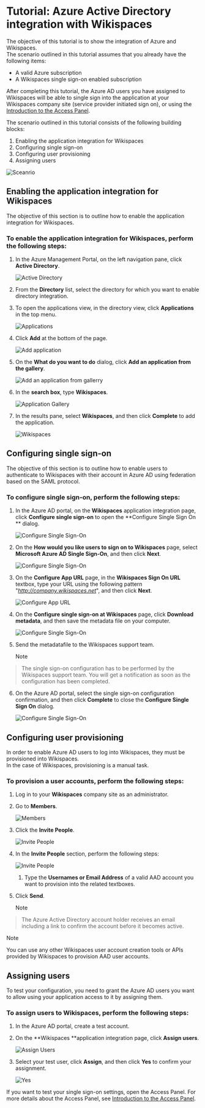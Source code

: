 <properties 
    pageTitle="Tutorial: Azure Active Directory integration with Wikispaces | Microsoft Azure" 
    description="Learn how to use Wikispaces with Azure Active Directory to enable single sign-on, automated provisioning, and more!." 
    services="active-directory" 
    authors="MarkusVi"  
    documentationCenter="na" 
    manager="stevenpo"/>

<tags 
    ms.service="active-directory" 
    ms.devlang="na" 
    ms.topic="article" 
    ms.tgt_pltfrm="na" 
    ms.workload="identity" 
    ms.date="01/12/2016" 
    ms.author="markvi" />

# Tutorial: Azure Active Directory integration with Wikispaces
The objective of this tutorial is to show the integration of Azure and Wikispaces.  
The scenario outlined in this tutorial assumes that you already have the following items:

* A valid Azure subscription
* A Wikispaces single sign-on enabled subscription

After completing this tutorial, the Azure AD users you have assigned to Wikispaces will be able to single sign into the application at your Wikispaces company site (service provider initiated sign on), or using the [Introduction to the Access Panel](active-directory-saas-access-panel-introduction.md).

The scenario outlined in this tutorial consists of the following building blocks:

1. Enabling the application integration for Wikispaces
2. Configuring single sign-on
3. Configuring user provisioning
4. Assigning users

![Sceanrio](./media/active-directory-saas-wikispaces-tutorial/IC787182.png "Sceanrio")

## Enabling the application integration for Wikispaces
The objective of this section is to outline how to enable the application integration for Wikispaces.

### To enable the application integration for Wikispaces, perform the following steps:
1. In the Azure Management Portal, on the left navigation pane, click **Active Directory**.

   ![Active Directory](./media/active-directory-saas-wikispaces-tutorial/IC700993.png "Active Directory")

2. From the **Directory** list, select the directory for which you want to enable directory integration.

3. To open the applications view, in the directory view, click **Applications** in the top menu.

   ![Applications](./media/active-directory-saas-wikispaces-tutorial/IC700994.png "Applications")

4. Click **Add** at the bottom of the page.

   ![Add application](./media/active-directory-saas-wikispaces-tutorial/IC749321.png "Add application")

5. On the **What do you want to do** dialog, click **Add an application from the gallery**.

   ![Add an application from gallerry](./media/active-directory-saas-wikispaces-tutorial/IC749322.png "Add an application from gallerry")

6. In the **search box**, type **Wikispaces**.

   ![Application Gallery](./media/active-directory-saas-wikispaces-tutorial/IC787186.png "Application Gallery")

7. In the results pane, select **Wikispaces**, and then click **Complete** to add the application.

   ![Wikispaces](./media/active-directory-saas-wikispaces-tutorial/IC787187.png "Wikispaces")


## Configuring single sign-on
The objective of this section is to outline how to enable users to authenticate to Wikispaces with their account in Azure AD using federation based on the SAML protocol.

### To configure single sign-on, perform the following steps:
1. In the Azure AD portal, on the **Wikispaces** application integration page, click **Configure single sign-on** to open the **Configure Single Sign On ** dialog.

   ![Configure Single Sign-On](./media/active-directory-saas-wikispaces-tutorial/IC787188.png "Configure Single Sign-On")

2. On the **How would you like users to sign on to Wikispaces** page, select **Microsoft Azure AD Single Sign-On**, and then click **Next**.

   ![Configure Single Sign-On](./media/active-directory-saas-wikispaces-tutorial/IC787189.png "Configure Single Sign-On")

3. On the **Configure App URL** page, in the **Wikispaces Sign On URL** textbox, type your URL using the following pattern "*http://company.wikispaces.net*", and then click **Next**.

   ![Configure App URL](./media/active-directory-saas-wikispaces-tutorial/IC787190.png "Configure App URL")

4. On the **Configure single sign-on at Wikispaces** page, click **Download metadata**, and then save the metadata file on your computer.

   ![Configure Single Sign-On](./media/active-directory-saas-wikispaces-tutorial/IC787191.png "Configure Single Sign-On")

5. Send the metadatafile to the Wikispaces support team.

   > [!NOTE]
> The single sign-on configuration has to be performed by the Wikispaces support team. You will get a notification as soon as the configuration has been completed.
> 
6. On the Azure AD portal, select the single sign-on configuration confirmation, and then click **Complete** to close the **Configure Single Sign On** dialog.

   ![Configure Single Sign-On](./media/active-directory-saas-wikispaces-tutorial/IC787192.png "Configure Single Sign-On")


## Configuring user provisioning
In order to enable Azure AD users to log into Wikispaces, they must be provisioned into Wikispaces.  
In the case of Wikispaces, provisioning is a manual task.

### To provision a user accounts, perform the following steps:
1. Log in to your **Wikispaces** company site as an administrator.

2. Go to **Members**.

   ![Members](./media/active-directory-saas-wikispaces-tutorial/IC787193.png "Members")

3. Click the **Invite People**.

   ![Invite People](./media/active-directory-saas-wikispaces-tutorial/IC787194.png "Invite People")

4. In the **Invite People** section, perform the following steps:

   ![Invite People](./media/active-directory-saas-wikispaces-tutorial/IC787208.png "Invite People")

   1. Type the **Usernames or Email Address** of a valid AAD account you want to provision into the related textboxes.
2. Click **Send**.  

   > [!NOTE]
> The Azure Active Directory account holder receives an email including a link to confirm the account before it becomes active.
> 
> 


> [!NOTE]
> You can use any other Wikispaces user account creation tools or APIs provided by Wikispaces to provision AAD user accounts.
> 
> 
## Assigning users
To test your configuration, you need to grant the Azure AD users you want to allow using your application access to it by assigning them.

### To assign users to Wikispaces, perform the following steps:
1. In the Azure AD portal, create a test account.

2. On the **Wikispaces **application integration page, click **Assign users**.

   ![Assign Users](./media/active-directory-saas-wikispaces-tutorial/IC787195.png "Assign Users")

3. Select your test user, click **Assign**, and then click **Yes** to confirm your assignment.

   ![Yes](./media/active-directory-saas-wikispaces-tutorial/IC767830.png "Yes")


If you want to test your single sign-on settings, open the Access Panel. For more details about the Access Panel, see [Introduction to the Access Panel](active-directory-saas-access-panel-introduction.md).

